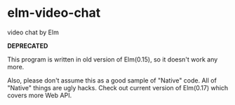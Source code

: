 # elm-video-chat
video chat by Elm


**DEPRECATED**

This program is written in old version of Elm(0.15), so it doesn't work any more.

Also, please don't assume this as a good sample of "Native" code. All of "Native" things are ugly hacks. Check out current version of Elm(0.17) which covers more Web API.
